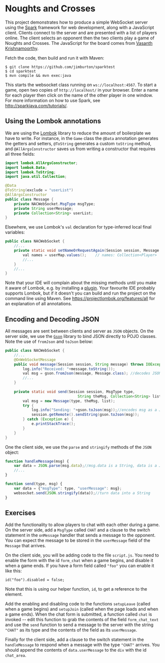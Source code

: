 # Noughts and Crosses

This project demonstrates how to produce a simple WebSocket server using the [Spark](http://sparkjava.com) framework 
for web development, along with a JavaScript client. Clients connect to the server and are presented with a list of players 
online. The client selects an opponent then the two clients play a game of Noughts and Crosses. The JavaScript for the 
board comes from [Vasanth Krishnamoorthy](https://codepen.io/vasanthkay/details/KVzYzG).

Fetch the code, then build and run it with Maven:

    $ git clone https://github.com/jimburton/sparktest
    $ cd sparktest
    $ mvn compile && mvn exec:java
    
This starts the websocket class running on `ws://localhost:4567`. To
start a game, open two copies of `http://localhost/` in your browser. 
Enter a name for each player then click on the name of the other player in one window.
For more information on how to use Spark, see http://sparkjava.com/tutorials/.
    
## Using the Lombok annotations

We are using the [Lombok](https://projectlombok.org) library to reduce the amount of boilerplate 
we have to write. For instance, in the `Game` class the `@Data` annotation generates the getters 
and setters, `@ToString` generates a custom `toString` method, and `@AllArgsConstructor` saves us
from writing a constructor that requires all three fields:

```java
import lombok.AllArgsConstructor;
import lombok.Data;
import lombok.ToString;
import java.util.Collection;

@Data
@ToString(exclude = "userList")
@AllArgsConstructor
public class Message {
    private NACWebSocket.MsgType msgType;
    private String userMessage;
    private Collection<String> userList;
}

```

Elsewhere, we use Lombok's `val` declaration for type-inferred local final variables:

```java
public class NACWebSocket {
    //...
    private static void setNameOrRequestAgain(Session session, Message msg) {   
        val names = userMap.values();    // names: Collection<Player>
        //...
    }
    //...
}
```
           
Note that your IDE will complain about the missing methods until you make it aware of Lombok, 
e.g. by installing a [plugin](https://plugins.jetbrains.com/plugin/6317-lombok-plugin). Your 
favourite IDE probably supports Lombok, but if it doesn't you can build and run the project 
on the command line using Maven. See https://projectlombok.org/features/all for an explanation 
of all annotations.

## Encoding and Decoding JSON

All messages are sent between clients and server as `JSON` objects. On the server side, we use
the [`Gson`](https://github.com/google/gson) library to bind JSON directly to POJO classes. Note 
the use of `fromJson` and `toJson` below:

```java
public class NACWebSocket {
    //...
    @OnWebSocketMessage
    public void message(Session session, String message) throws IOException { 
        log.info("Received: "+message.toString());
        val msg = gson.fromJson(message, Message.class); //decodes JSON and packs it into an instance of Message
        //...
    }
    
    private static void send(Session session, MsgType type,
                                 String theMsg, Collection<String> list) {
        val msg = new Message(type, theMsg, list);
        try {
            log.info("Sending: "+gson.toJson(msg));//encodes msg as a JSON string
            session.getRemote().sendString(gson.toJson(msg)); 
        } catch (Exception e) {
            e.printStackTrace(); 
        } 
    }
}
```

One the client side, we use the `parse` and `stringify` methods of the `JSON` object:

```javascript
function handleMessage(msg) {
    var data = JSON.parse(msg.data);//msg.data is a String, data is a JS object
    //...
}

function send(type, msg) {
    var data = {"msgType": type, "userMessage": msg};
    websocket.send(JSON.stringify(data));//turn data into a String
}
```

## Exercises

Add the functionality to allow players to chat with each other during a game. On the server side,
add a `MsgType` called `CHAT` and a clause to the switch statement in the `onMessage` handler that
sends a message to the opponent. You can expect the message to be stored in the `userMessage` field
of the `Message` that arrives.

On the client side, you will be adding code to the file `script.js`. You need to enable the form 
with the id `form_chat` when a game begins, and disable it when a game ends. If you have a form 
field called `"foo"` you can enable it like this:

    id("foo").disabled = false;
    
Note that this is using our helper function, `id`, to get a reference to the element.

Add the enabling and disabling code to the functions `setupLeave` (called when a game begins) and
`setupJoin` (called when the page loads and when a game ends). When the chat form is submitted, 
a function called `chat` is invoked -- edit this function to grab the contents of the field
`form_chat_text` and use the `send` function to send a message to the server with the string 
`"CHAT"` as its type and the contents of the field as its `userMessage`.

Finally for the client side, add a clause to the switch statement in the `handleMessage` to respond
when a message with the type `"CHAT"` arrives. You should append the contents of `data.userMessage`
to the `div` with the id `chat_area`.
